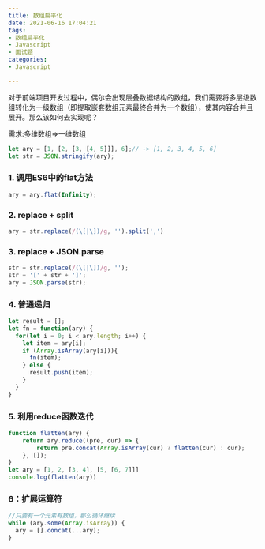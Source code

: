 ```yaml
---
title: 数组扁平化
date: 2021-06-16 17:04:21
tags:
- 数组扁平化
- Javascript
- 面试题
categories:
- Javascript

---
```


对于前端项目开发过程中，偶尔会出现层叠数据结构的数组，我们需要将多层级数组转化为一级数组（即提取嵌套数组元素最终合并为一个数组），使其内容合并且展开。那么该如何去实现呢？

需求:多维数组=>一维数组

```js
let ary = [1, [2, [3, [4, 5]]], 6];// -> [1, 2, 3, 4, 5, 6]
let str = JSON.stringify(ary);

```

### 1. 调用ES6中的flat方法

```js
ary = ary.flat(Infinity);

```

### 2. replace + split

```js
ary = str.replace(/(\[|\])/g, '').split(',')

```

### 3. replace + JSON.parse

```js
str = str.replace(/(\[|\])/g, '');
str = '[' + str + ']';
ary = JSON.parse(str);

```

### 4. 普通递归

```js
let result = [];
let fn = function(ary) {
  for(let i = 0; i < ary.length; i++) {
    let item = ary[i];
    if (Array.isArray(ary[i])){
      fn(item);
    } else {
      result.push(item);
    }
  }
}

```

### 5. 利用reduce函数迭代

```js
function flatten(ary) {
    return ary.reduce((pre, cur) => {
        return pre.concat(Array.isArray(cur) ? flatten(cur) : cur);
    }, []);
}
let ary = [1, 2, [3, 4], [5, [6, 7]]]
console.log(flatten(ary))
```

### 6：扩展运算符

```js
//只要有一个元素有数组，那么循环继续
while (ary.some(Array.isArray)) {
  ary = [].concat(...ary);
}
```